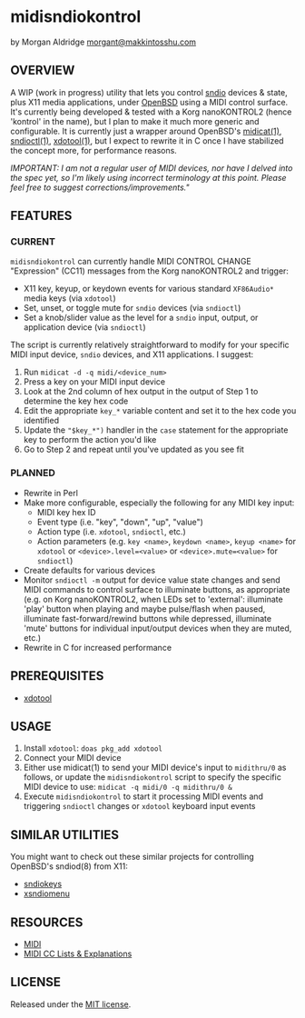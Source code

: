 # midisndiokontrol
by Morgan Aldridge <morgant@makkintosshu.com>

## OVERVIEW

A WIP (work in progress) utility that lets you control [sndio](https://sndio.org/) devices & state, plus X11 media applications, under [OpenBSD](https://www.openbsd.org/) using a MIDI control surface. It's currently being developed & tested with a Korg nanoKONTROL2 (hence 'kontrol' in the name), but I plan to make it much more generic and configurable. It is currently just a wrapper around OpenBSD's [midicat(1)](http://man.openbsd.org/midicat), [sndioctl(1)](http://man.openbsd.org/sndioctl), [xdotool(1)](https://github.com/jordansissel/xdotool), but I expect to rewrite it in C once I have stabilized the concept more, for performance reasons.

*IMPORTANT:* _I am not a regular user of MIDI devices, nor have I delved into the spec yet, so I'm likely using incorrect terminology at this point. Please feel free to suggest corrections/improvements."_

## FEATURES

### CURRENT

`midisndiokontrol` can currently handle MIDI CONTROL CHANGE "Expression" (CC11) messages from the Korg nanoKONTROL2 and trigger:

* X11 key, keyup, or keydown events for various standard `XF86Audio*` media keys (via `xdotool`)
* Set, unset, or toggle mute for `sndio` devices (via `sndioctl`)
* Set a knob/slider value as the level for a `sndio` input, output, or application device (via `sndioctl`)

The script is currently relatively straightforward to modify for your specific MIDI input device, `sndio` devices, and X11 applications. I suggest:

1. Run `midicat -d -q midi/<device_num>`
2. Press a key on your MIDI input device
3. Look at the 2nd column of hex output in the output of Step 1 to determine the key hex code
4. Edit the appropriate `key_*` variable content and set it to the hex code you identified
5. Update the `"$key_*")` handler in the `case` statement for the appropriate key to perform the action you'd like
6. Go to Step 2 and repeat until you've updated as you see fit

### PLANNED

* Rewrite in Perl
* Make more configurable, especially the following for any MIDI key input:
    * MIDI key hex ID
    * Event type (i.e. "key", "down", "up", "value")
    * Action type (i.e. `xdotool`, `sndioctl`, etc.)
    * Action parameters (e.g. `key <name>`, `keydown <name>`, `keyup <name>` for `xdotool` or `<device>.level=<value>` or `<device>.mute=<value>` for `sndioctl`)
* Create defaults for various devices
* Monitor `sndioctl -m` output for device value state changes and send MIDI commands to control surface to illuminate buttons, as appropriate (e.g. on Korg nanoKONTROL2, when LEDs set to 'external': illuminate 'play' button when playing and maybe pulse/flash when paused, illuminate fast-forward/rewind buttons while depressed, illuminate 'mute' buttons for individual input/output devices when they are muted, etc.)
* Rewrite in C for increased performance

## PREREQUISITES

* [xdotool](https://github.com/jordansissel/xdotool)

## USAGE

1. Install `xdotool`:
    `doas pkg_add xdotool`
2. Connect your MIDI device
3. Either use midicat(1) to send your MIDI device's input to `midithru/0` as follows, or update the `midisndiokontrol` script to specify the specific MIDI device to use:
    `midicat -q midi/0 -q midithru/0 &`
4. Execute `midisndiokontrol` to start it processing MIDI events and triggering `sndioctl` changes or `xdotool` keyboard input events

## SIMILAR UTILITIES

You might want to check out these similar projects for controlling OpenBSD's sndiod(8) from X11:

* [sndiokeys](https://github.com/ratchov/sndiokeys)
* [xsndiomenu](https://github.com/morgant/xsndiomenu)

## RESOURCES

* [MIDI](https://en.wikipedia.org/w/index.php?title=MIDI)
* [MIDI CC Lists & Explanations](https://nickfever.com/music/midi-cc-list)

## LICENSE

Released under the [MIT license](LICENSE).
